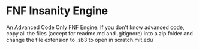 # FNF Insanity Engine
 An Advanced Code Only FNF Engine. 
 If you don't know advanced code, copy all the files (accept for readme.md and .gitignore) into a zip folder and change the file extension to .sb3 to open in scratch.mit.edu
